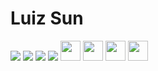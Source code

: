 # Luiz Sun

<a href="#" style="display: inline-block; text-decoration:none">
  <img src="https://img.shields.io/badge/HTML5-E34F26?style=for-the-badge&logo=html5&logoColor=white">
  <img src="https://img.shields.io/badge/CSS3-1572B6?style=for-the-badge&logo=css3&logoColor=white">
  <img src="https://img.shields.io/badge/JavaScript-F7DF1E?style=for-the-badge&logo=javascript&logoColor=black">
  <img src="https://img.shields.io/badge/Python-3776AB?style=for-the-badge&logo=python&logoColor=white">
</a>

<a href="#" style="display:inline-block; text-decoration:none">
  <img height="32px" src="https://cdn.jsdelivr.net/gh/devicons/devicon@latest/icons/html5/html5-original-wordmark.svg"/>
  <img height="32px" src="https://cdn.jsdelivr.net/gh/devicons/devicon@latest/icons/css3/css3-original-wordmark.svg"/>
  <img height="32px" src="https://cdn.jsdelivr.net/gh/devicons/devicon@latest/icons/javascript/javascript-original.svg" />
  <img height="32px" src="https://cdn.jsdelivr.net/gh/devicons/devicon@latest/icons/python/python-original.svg" />

</a>
